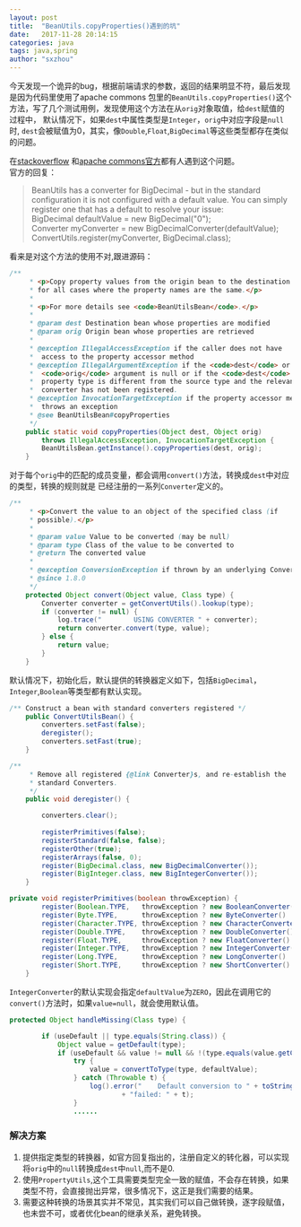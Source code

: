 ```yaml
---
layout: post
title:  "BeanUtils.copyProperties()遇到的坑"
date:   2017-11-28 20:14:15
categories: java
tags: java,spring
author: "sxzhou"
---
```


今天发现一个诡异的bug，根据前端请求的参数，返回的结果明显不符，最后发现是因为代码里使用了apache commons
包里的`BeanUtils.copyProperties()`这个方法，写了几个测试用例，发现使用这个方法在从`orig`对象取值，给`dest`赋值的过程中，
默认情况下，如果`dest`中属性类型是`Integer`，`orig`中对应字段是`null`时, `dest`会被赋值为0，其实，像`Double`,`Float`,`BigDecimal`等这些类型都存在类似的问题。    

在[stackoverflow](https://stackoverflow.com/questions/8295895/beanutils-copyproperties-convert-integer-null-to-0)
和[apache commons官方](https://issues.apache.org/jira/browse/BEANUTILS-135)都有人遇到这个问题。  
官方的回复：
>BeanUtils has a converter for BigDecimal - but in the standard configuration it is not configured with a default value. You can simply register one that has a default to resolve your issue:  
>BigDecimal defaultValue = new BigDecimal("0");  
>Converter myConverter = new BigDecimalConverter(defaultValue);  
>ConvertUtils.register(myConverter, BigDecimal.class);  

看来是对这个方法的使用不对,跟进源码：  
```java
/**
     * <p>Copy property values from the origin bean to the destination bean
     * for all cases where the property names are the same.</p>
     *
     * <p>For more details see <code>BeanUtilsBean</code>.</p>
     *
     * @param dest Destination bean whose properties are modified
     * @param orig Origin bean whose properties are retrieved
     *
     * @exception IllegalAccessException if the caller does not have
     *  access to the property accessor method
     * @exception IllegalArgumentException if the <code>dest</code> or
     *  <code>orig</code> argument is null or if the <code>dest</code> 
     *  property type is different from the source type and the relevant
     *  converter has not been registered.
     * @exception InvocationTargetException if the property accessor method
     *  throws an exception
     * @see BeanUtilsBean#copyProperties
     */
    public static void copyProperties(Object dest, Object orig)
        throws IllegalAccessException, InvocationTargetException {
        BeanUtilsBean.getInstance().copyProperties(dest, orig);
    }
```
对于每个`orig`中的匹配的成员变量，都会调用`convert()`方法，转换成`dest`中对应的类型，转换的规则就是
已经注册的一系列`Converter`定义的。  
    
```java
/**
     * <p>Convert the value to an object of the specified class (if
     * possible).</p>
     *
     * @param value Value to be converted (may be null)
     * @param type Class of the value to be converted to
     * @return The converted value
     *
     * @exception ConversionException if thrown by an underlying Converter
     * @since 1.8.0
     */
    protected Object convert(Object value, Class type) {
        Converter converter = getConvertUtils().lookup(type);
        if (converter != null) {
            log.trace("        USING CONVERTER " + converter);
            return converter.convert(type, value);
        } else {
            return value;
        }
    }
```
默认情况下，初始化后，默认提供的转换器定义如下，包括`BigDecimal`，`Integer`,`Boolean`等类型都有默认实现。  
```java
/** Construct a bean with standard converters registered */
    public ConvertUtilsBean() {
        converters.setFast(false);   
        deregister();
        converters.setFast(true);
    }
```    
```java
/**
     * Remove all registered {@link Converter}s, and re-establish the
     * standard Converters.
     */
    public void deregister() {

        converters.clear();
        
        registerPrimitives(false);
        registerStandard(false, false);
        registerOther(true);
        registerArrays(false, 0);
        register(BigDecimal.class, new BigDecimalConverter());
        register(BigInteger.class, new BigIntegerConverter());
    }
```  
```java
private void registerPrimitives(boolean throwException) {
        register(Boolean.TYPE,   throwException ? new BooleanConverter()    : new BooleanConverter(Boolean.FALSE));
        register(Byte.TYPE,      throwException ? new ByteConverter()       : new ByteConverter(ZERO));
        register(Character.TYPE, throwException ? new CharacterConverter()  : new CharacterConverter(SPACE));
        register(Double.TYPE,    throwException ? new DoubleConverter()     : new DoubleConverter(ZERO));
        register(Float.TYPE,     throwException ? new FloatConverter()      : new FloatConverter(ZERO));
        register(Integer.TYPE,   throwException ? new IntegerConverter()    : new IntegerConverter(ZERO));
        register(Long.TYPE,      throwException ? new LongConverter()       : new LongConverter(ZERO));
        register(Short.TYPE,     throwException ? new ShortConverter()      : new ShortConverter(ZERO));
    }
```
`IntegerConverter`的默认实现会指定`defaultValue`为`ZERO`，因此在调用它的`convert()`方法时，如果`value=null`，就会使用默认值。
```java
protected Object handleMissing(Class type) {

        if (useDefault || type.equals(String.class)) {
            Object value = getDefault(type);
            if (useDefault && value != null && !(type.equals(value.getClass()))) {
                try {
                    value = convertToType(type, defaultValue);
                } catch (Throwable t) {
                    log().error("    Default conversion to " + toString(type)
                            + "failed: " + t);
                }
                ......
```

### 解决方案
1. 提供指定类型的转换器，如官方回复指出的，注册自定义的转化器，可以实现将`orig`中的`null`转换成`dest`中`null`,而不是0.
2. 使用`PropertyUtils`,这个工具需要类型完全一致的赋值，不会存在转换，如果类型不符，会直接抛出异常，很多情况下，这正是我们需要的结果。
3. 需要这种转换的场景其实并不常见，其实我们可以自己做转换，逐字段赋值，也未尝不可，或者优化bean的继承关系，避免转换。
